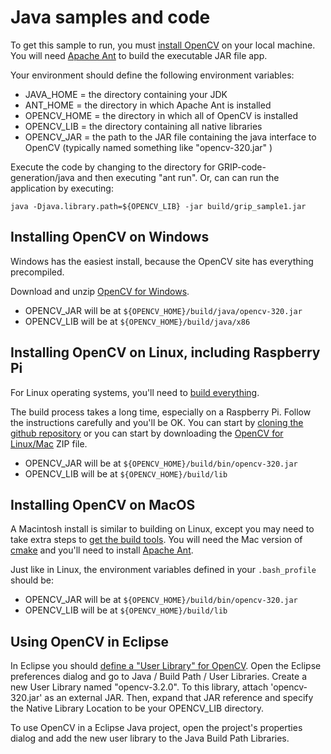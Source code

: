 # Java samples and code

To get this sample to run, you must [install OpenCV](http://opencv.org/downloads.html) on your local machine. You will need [Apache Ant](http://ant.apache.org) to build the executable JAR file app.  

Your environment should define the following environment variables:

* JAVA_HOME = the directory containing your JDK
* ANT_HOME = the directory in which Apache Ant is installed
* OPENCV_HOME = the directory in which all of OpenCV is installed
* OPENCV_LIB = the directory containing all native libraries
* OPENCV_JAR = the path to the JAR file containing the java interface to OpenCV (typically named something like "opencv-320.jar" )

Execute the code by changing to the directory for GRIP-code-generation/java and then executing "ant run".   Or, can can run the application by executing:

`java -Djava.library.path=${OPENCV_LIB} -jar build/grip_sample1.jar`

## Installing OpenCV on Windows

Windows has the easiest install, because the OpenCV site has everything precompiled.

Download and unzip [OpenCV for Windows](http://opencv.org/downloads.html).
* OPENCV\_JAR will be at `${OPENCV_HOME}/build/java/opencv-320.jar`
* OPENCV\_LIB will be at `${OPENCV_HOME}/build/java/x86`

## Installing OpenCV on Linux, including Raspberry Pi

For Linux operating systems, you'll need to [build everything](http://docs.opencv.org/2.4/doc/tutorials/introduction/desktop_java/java_dev_intro.html). 

The build process takes a long time, especially on a Raspberry Pi.  Follow the instructions carefully and you'll be OK.  You can start by [cloning the github repository](https://github.com/opencv/opencv) or you can start by downloading the [OpenCV for Linux/Mac](http://opencv.org/downloads.html) ZIP file.
* OPENCV\_JAR will be at `${OPENCV_HOME}/build/bin/opencv-320.jar`
* OPENCV\_LIB will be at `${OPENCV_HOME}/build/lib`

## Installing OpenCV on MacOS

A Macintosh install is similar to building on Linux, except you may need to take extra steps to [get the build tools](https://blogs.wcode.org/2014/10/howto-install-build-and-use-opencv-macosx-10-10/).  You will need the Mac version of [cmake](https://cmake.org/download/) and you'll need to install [Apache Ant](http://stacktips.com/how-to/how-to-install-ant-in-your-mac-os-x).

Just like in Linux, the environment variables defined in your `.bash_profile` should be:
* OPENCV\_JAR will be at `${OPENCV_HOME}/build/bin/opencv-320.jar`
* OPENCV\_LIB will be at `${OPENCV_HOME}/build/lib`

## Using OpenCV in Eclipse

In Eclipse you should [define a "User Library" for OpenCV](http://docs.opencv.org/2.4/doc/tutorials/introduction/java_eclipse/java_eclipse.html).  Open the Eclipse preferences dialog and go to Java / Build Path / User Libraries.  Create a new User Library named "opencv-3.2.0". To this library, attach 'opencv-320.jar' as an external JAR.  Then, expand that JAR reference and specify the Native Library Location to be your OPENCV\_LIB directory.

To use OpenCV in a Eclipse Java project, open the project's properties dialog and add the new user library to the Java Build Path Libraries.
